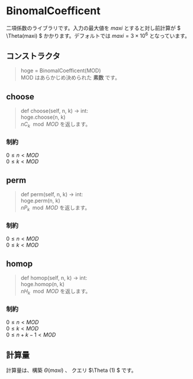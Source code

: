 # BinomalCoefficent
二項係数のライブラリです。入力の最大値を $maxi$ とすると対し前計算が $ \Theta(maxi) $ かかります。デフォルトでは $maxi = 3 \times 10^6$ となっています。

## コンストラクタ
>hoge = BinomalCoefficent(MOD)\
MOD はあらかじめ決められた <strong>素数</strong> です。



## choose
>def choose(self, n, k) -> int:\
>hoge.choose(n, k)\
${}n C_k  \mod MOD$ を返します。

### 制約
$0 \le n < MOD$\
$0 \le k < MOD$

## perm
>def perm(self, n, k) -> int:\
>hoge.perm(n, k)\
${}n P_k  \mod MOD$ を返します。

### 制約
$0 \le n < MOD$\
$0 \le k < MOD$

## homop
>def homop(self, n, k) -> int:\
>hoge.homop(n, k)\
${}n H_k  \mod MOD$ を返します。

### 制約
$0 \le n < MOD$\
$0 \le k < MOD$\
$0 \le n + k - 1 < MOD$

## 計算量
計算量は、構築 $\Theta (maxi)$ 、 クエリ $\Theta (1) $ です。
